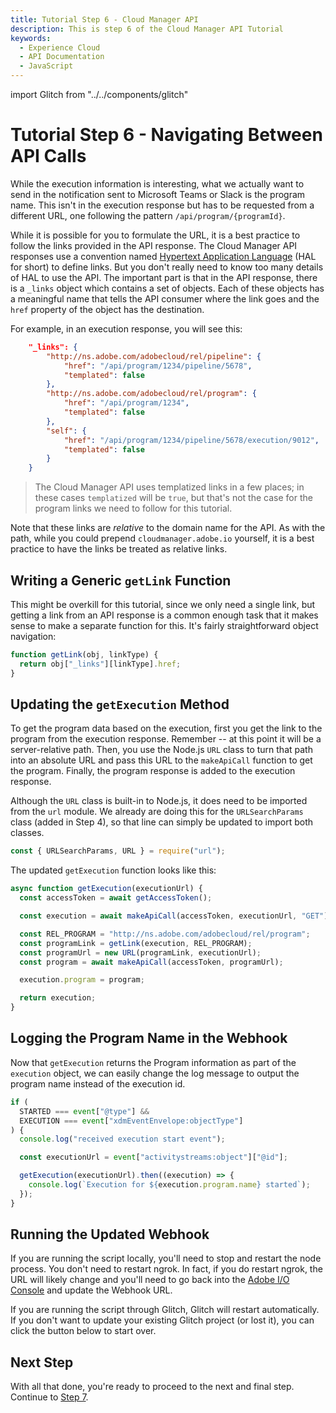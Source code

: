 ```yaml
---
title: Tutorial Step 6 - Cloud Manager API
description: This is step 6 of the Cloud Manager API Tutorial
keywords:
  - Experience Cloud
  - API Documentation
  - JavaScript 
---
```


import Glitch from "../../components/glitch"

# Tutorial Step 6 - Navigating Between API Calls

While the execution information is interesting, what we actually want to send in the notification sent to Microsoft Teams or Slack is the program name. This isn't in the execution response but has to be requested from a different URL, one following the pattern `/api/program/{programId}`.

While it is possible for you to formulate the URL, it is a best practice to follow the links provided in the API response. The Cloud Manager API responses use a convention named <a href="https://en.wikipedia.org/wiki/Hypertext_Application_Language" target="_new">Hypertext Application Language</a> (HAL for short) to define links. But you don't really need to know too many details of HAL to use the API. The important part is that in the API response, there is a `_links` object which contains a set of objects. Each of these objects has a meaningful name that tells the API consumer where the link goes and the `href` property of the object has the destination.

For example, in an execution response, you will see this:

```json
    "_links": {
        "http://ns.adobe.com/adobecloud/rel/pipeline": {
            "href": "/api/program/1234/pipeline/5678",
            "templated": false
        },
        "http://ns.adobe.com/adobecloud/rel/program": {
            "href": "/api/program/1234",
            "templated": false
        },
        "self": {
            "href": "/api/program/1234/pipeline/5678/execution/9012",
            "templated": false
        }
    }
```

> The Cloud Manager API uses templatized links in a few places; in these cases `templatized` will be `true`, but that's not the case for the program links we need to follow for this tutorial.

Note that these links are _relative_ to the domain name for the API. As with the path, while you could prepend `cloudmanager.adobe.io` yourself, it is a best practice to have the links be treated as relative links.

## Writing a Generic `getLink` Function

This might be overkill for this tutorial, since we only need a single link, but getting a link from an API response is a common enough task that it makes sense to make a separate function for this. It's fairly straightforward object navigation:

```javascript
function getLink(obj, linkType) {
  return obj["_links"][linkType].href;
}
```

## Updating the `getExecution` Method

To get the program data based on the execution, first you get the link to the program from the execution response. Remember -- at this point it will be a server-relative path. Then, you use the Node.js `URL` class to turn that path into an absolute URL and pass this URL to the `makeApiCall` function to get the program. Finally, the program response is added to the execution response.

Although the `URL` class is built-in to Node.js, it does need to be imported from the `url` module. We already are doing this for the `URLSearchParams` class (added in Step 4), so that line can simply be updated to import both classes.

```javascript
const { URLSearchParams, URL } = require("url");
```

The updated `getExecution` function looks like this:

```javascript
async function getExecution(executionUrl) {
  const accessToken = await getAccessToken();

  const execution = await makeApiCall(accessToken, executionUrl, "GET");

  const REL_PROGRAM = "http://ns.adobe.com/adobecloud/rel/program";
  const programLink = getLink(execution, REL_PROGRAM);
  const programUrl = new URL(programLink, executionUrl);
  const program = await makeApiCall(accessToken, programUrl);

  execution.program = program;

  return execution;
}
```

## Logging the Program Name in the Webhook

Now that `getExecution` returns the Program information as part of the `execution` object, we can easily change the log message to output the program name instead of the execution id.

```javascript
if (
  STARTED === event["@type"] &&
  EXECUTION === event["xdmEventEnvelope:objectType"]
) {
  console.log("received execution start event");

  const executionUrl = event["activitystreams:object"]["@id"];

  getExecution(executionUrl).then((execution) => {
    console.log(`Execution for ${execution.program.name} started`);
  });
}
```

## Running the Updated Webhook

If you are running the script locally, you'll need to stop and restart the node process. You don't need to restart ngrok. In fact, if you do restart ngrok, the URL will likely change and you'll need to go back into the <a href="https://console.adobe.io/integrations" target="_new">Adobe I/O Console</a> and update the Webhook URL.

If you are running the script through Glitch, Glitch will restart automatically. If you don't want to update your existing Glitch project (or lost it), you can click the button below to start over.

<Glitch projectName="adobe-cloudmanager-api-tutorial-step6" />

## Next Step

With all that done, you're ready to proceed to the next and final step. Continue to [Step 7](7-sending-notifications.md).
